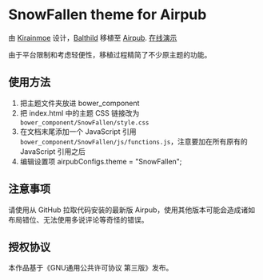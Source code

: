 # SnowFallen theme for Airpub

由 [Kirainmoe](https://ww.imim.pw) 设计，[Balthild](https://qaq.cat) 移植至 [Airpub](http://airpub.io). [在线演示](http://airpub.balthild.com)

由于平台限制和考虑轻便性，移植过程精简了不少原主题的功能。

## 使用方法

1. 把主题文件夹放进 bower_component
2. 把 index.html 中的主题 CSS 链接改为 `bower_component/SnowFallen/style.css`
3. 在文档末尾添加一个 JavaScript 引用 `bower_component/SnowFallen/js/functions.js`，注意要加在所有原有的 JavaScript 引用之后
4. 编辑设置项 airpubConfigs.theme = "SnowFallen";

## 注意事项

请使用从 GitHub 拉取代码安装的最新版 Airpub，使用其他版本可能会造成诸如布局错位、无法使用多说评论等奇怪的错误。

## 授权协议

本作品基于《GNU通用公共许可协议 第三版》发布。
